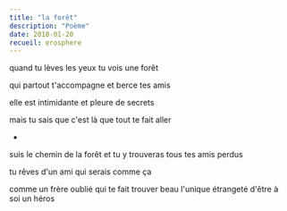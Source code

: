```yaml
---
title: "la forêt"
description: "Poème"
date: 2018-01-20
recueil: erosphere
---
```


quand tu lèves les yeux
tu vois une forêt

qui partout t'accompagne
et berce tes amis

elle est intimidante
et pleure de secrets

mais tu sais que c'est là
que tout te fait aller

*

suis le chemin de la forêt
et tu y trouveras tous tes amis perdus

tu rêves d'un ami qui serais comme ça

comme un frère oublié
qui te fait trouver beau
l'unique étrangeté
d'être à soi un héros
